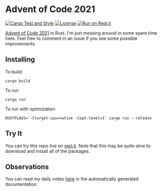 # Advent of Code 2021
[![Cargo Test and Style](https://github.com/jeremylt/advent2021/actions/workflows/rust-test-with-style.yml/badge.svg)](https://github.com/jeremylt/advent2021/actions/workflows/rust-test-with-style.yml)
[![License](https://img.shields.io/badge/License-BSD%202--Clause-orange.svg)](https://opensource.org/licenses/BSD-2-Clause)
[![Run on Repl.it](https://repl.it/badge/github/jeremylt/advent2021)](https://replit.com/@jeremylt/advent2021)


[Advent of Code 2021](https://adventofcode.com/2021) in Rust. I'm just messing around in some spare time here. Feel free to comment in an issue if you see some possible improvements.

## Installing

To build

    cargo build

To run

    cargo run

To run with optimization

    RUSTFLAGS='-Ctarget-cpu=native -Copt-level=3' cargo run --release

## Try It

You can try this repo live on [repl.it](https://repl.it/@jeremylt/advent2021#README.md).
Note that this may be quite slow to download and install all of the packages.

## Observations

You can read my daily notes [here](https://jeremylt.github.io/advent2021/) in the automatically generated documentation.
